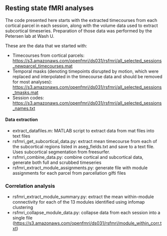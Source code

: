 ## Resting state fMRI analyses

The code presented here starts with the extracted timecourses from each cortical parcel in each session, along with the volume data used to extract subcortical timeseries.  Preparation of those data was performed by the Petersen lab at Wash U.

These are the data that we started with:

* Timecourses from cortical parcels: https://s3.amazonaws.com/openfmri/ds031/rsfmri/all_selected_sessions_newparcel_timecourses.mat
* Temporal masks (denoting timepoints disrupted by motion, which were replaced and interpolated in the timecourse data and should be removed for most analyses): https://s3.amazonaws.com/openfmri/ds031/rsfmri/all_selected_sessions_tmasks.mat
* Session codes: https://s3.amazonaws.com/openfmri/ds031/rsfmri/all_selected_sessions_names.txt

#### Data extraction

* extract_datafiles.m: MATLAB script to extract data from mat files into text files
* rsfmri_get_subcortical_data.py: extract mean timecourse from each of the subcortical regions listed in aseg_fields.txt and save to a text file.  Uses subcortical segmentation from freesurfer.
* rsfmri_combine_data.py: combine cortical and subcortical data, generate both full and scrubbed timeseries
* rsfmri_extract_module_assignments.py: generate file with module assignments for each parcel from parcellation gifti files

### Correlation analysis

* rsfmri_extract_module_summary.py: extract the mean within-module connectivity for each of the 13 modules identified using infomap clustering
* rsfmri_collapse_module_data.py: collapse data from each session into a single file (https://s3.amazonaws.com/openfmri/ds031/rsfmri/module_within_corr.txt)
